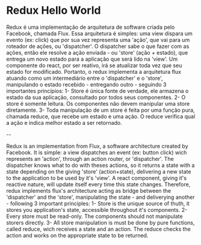 # Redux Hello World

Redux é uma implementação de arquitetura de software criada pelo Facebook, chamada Flux.
Essa arquitetura é simples: uma view dispara um evento (ex: click) que por sua vez representa uma 'ação', que vai para um roteador de ações, ou 'dispatcher'. O dispatcher sabe o que fazer com as ações, então ele resolve a ação enviada - ou 'store' (ação + estado), que entrega um novo estado para a aplicação que será lido na 'view'.
Um componente do react, por ser reativo, irá se atualizar toda vez que seu estado for modificado.
Portanto, o redux implementa a arquitetura flux atuando como um intermediário entre o 'dispatcher' e o 'store', manipulando o estado recebido - entregando outro - seguindo 3 importantes princípios:
1- Store é única fonte de verdade, ele armazena o estado da sua aplicação, consultado por todos seus componentes.
2- O store é somente leitura. Os componentes não devem manipular uma store diretamente.
3- Toda manipulação de um store é feita por uma função pura, chamada reduce, que recebe um estado e uma ação. O reduce verifica qual a ação e indica melhor estado a ser retornado.


--

Redux is an implementation from Flux, a software architecture created by Facebook.
It is simple: a view dispatches an event (ex: button click) wich represents an 'action', through an action router, or 'dispatcher'. The dispatcher knows what to do with theses actions, so it returns a state with a state depending on the giving 'store' (action+state), delivering a new state to the application to be used by it's 'view'.
A react component, giving it's reactive nature, will update itself every time this state changes.
Therefore, redux implements flux's architecture acting as bridge between the 'dispatcher' and the 'store', manipulating the state - and deliverying another - following 3 important principles:
1- Store is the unique source of thuth, it stores you application's state, accessible throughout it's components.
2- Every store must be read-only. The components should not manipulate storers directly.
3- All store manipulation is must be done by pure functions, called reduce, wich receives a state and an action. The reduce checks the action and works on the appropriate state to be returned.
